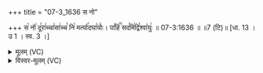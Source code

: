 +++
title = "07-3_1636 स नो"

+++
स꣡ नो꣢ दू꣣रा꣢च्चा꣣सा꣢च्च꣣ नि꣡ मर्त्या꣢दघा꣣योः꣢। पा꣣हि꣢꣫ सद꣣मि꣢द्वि꣣श्वा꣡युः꣢ ॥ 07-3:1636 ॥ ॥7 (टि)॥ [धा. 13 । उ 1 । स्व. 3 ।]

<details><summary>मूलम् (VC)</summary>

स꣡ नो꣢ दू꣣रा꣢च्चा꣣सा꣢च्च꣣ नि꣡ मर्त्या꣢दघा꣣योः꣢ । पा꣣हि꣢꣫ सद꣣मि꣢द्वि꣣श्वा꣡युः꣢ ॥१६३६॥
</details>

<details><summary>विस्वर-मूलम् (VC)</summary>

स नो दूराच्चासाच्च नि मर्त्यादघायोः । पाहि सदमिद्विश्वायुः ॥१६३६॥
</details>